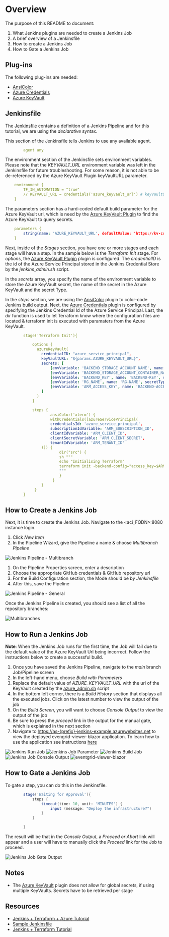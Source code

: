 # Overview

The purpose of this README to document:

1. What Jenkins plugins are needed to create a Jenkins Job
1. A brief overview of a Jenkinsfile
1. How to create a Jenkins Job
1. How to Gate a Jenkins Job

## Plug-ins

The following plug-ins are needed:

- [AnsiColor](https://plugins.jenkins.io/ansicolor/)
- [Azure Credentials](https://plugins.jenkins.io/azure-credentials/)
- [Azure KeyVault](https://plugins.jenkins.io/azure-keyvault/)

## Jenkinsfile

The [Jenkinsfile](https://www.jenkins.io/doc/book/pipeline/jenkinsfile/) contains a definition of a Jenkins Pipeline and for this tutorial, we are using the *declarative* syntax.

This section of the Jenkinsfile tells Jenkins to use any available agent.

```yaml
        agent any
```

The environment section of the Jenkinsfile sets environment variables.  Please note that the *KEYVAULT_URL* environment variable was left in the Jenkinsfile for future troubleshooting.  For some reason, it is not able to be de-referenced by the Azure KeyVault Plugin keyVaultURL parameter.

```yaml
    environment {
        TF_IN_AUTOMATION = "true"
        // KEYVAULT_URL = credentials('azure_keyvault_url') # keyVaultURL not able to be dereferenced with ${env.KEYVAULT_URL}, keeping for future reference
    }
```

The parameters section has a hard-coded default build parameter for the Azure KeyVault url, which is need by the [Azure KeyVault Plugin](https://plugins.jenkins.io/azure-keyvault/) to find the Azure KeyVault to query secrets.

```yaml
    parameters {
        string(name: 'AZURE_KEYVAULT_URL', defaultValue: 'https://kv-cse-jenkins-example.vault.azure.net')
    }
```

Next, inside of the *Stages* section, you have one or more stages and each stage will have a step.  In the sample below is the *Terraform Init* stage.  For *options*, the [Azure KeyVault Plugin](https://plugins.jenkins.io/azure-keyvault/) plugin is configured.  The *credentialID* is the id of the Azure Service Principal stored in the Jenkins Credential Store by the *jenkins_admin.sh* script.

In the *secrets* array, you specify the name of the environment variable to store the Azure KeyVault secret, the name of the secret in the Azure KeyVault and the secret Type.

In the *steps* section, we are using the [AnsiColor](https://plugins.jenkins.io/ansicolor/) plugin to color-code Jenkins build output.  Next, the [Azure Credentials](https://plugins.jenkins.io/azure-credentials/) plugin is configured by specifying the Jenkins Credential Id of the Azure Service Principal.  Last, the *dir* function is used to let Terraform know where the configuration files are located & terraform init is executed with paramaters from the Azure KeyVault.

```yaml
        stage('Terraform Init'){

            options {
              azureKeyVault(
                credentialID: "azure_service_principal",
                keyVaultURL: "${params.AZURE_KEYVAULT_URL}",
                secrets: [
                    [envVariable: 'BACKEND_STORAGE_ACCOUNT_NAME', name: 'BACKEND-STORAGE-ACCOUNT-NAME', secretType: 'Secret'],
                    [envVariable: 'BACKEND_STORAGE_ACCOUNT_CONTAINER_NAME', name: 'BACKEND-STORAGE-ACCOUNT-CONTAINER-NAME', secretType: 'Secret'],
                    [envVariable: 'BACKEND_KEY', name: 'BACKEND-KEY', secretType: 'Secret'],
                    [envVariable: 'RG_NAME', name: 'RG-NAME', secretType: 'Secret'],
                    [envVariable: 'ARM_ACCESS_KEY', name: 'BACKEND-ACCESS-KEY', secretType: 'Secret']
                ]
              )
            }

            steps {
                    ansiColor('xterm') {
                    withCredentials([azureServicePrincipal(
                    credentialsId: 'azure_service_principal',
                    subscriptionIdVariable: 'ARM_SUBSCRIPTION_ID',
                    clientIdVariable: 'ARM_CLIENT_ID',
                    clientSecretVariable: 'ARM_CLIENT_SECRET',
                    tenantIdVariable: 'ARM_TENANT_ID'
                )]) {
                        dir("src") {
                        sh """
                        echo "Initialising Terraform"
                        terraform init -backend-config="access_key=$ARM_ACCESS_KEY" -backend-config="storage_account_name=$BACKEND_STORAGE_ACCOUNT_NAME" -backend-config="container_name=$BACKEND_STORAGE_ACCOUNT_CONTAINER_NAME" -backend-config="key=$BACKEND_KEY" -backend-config="resource_group_name=$RG_NAME"
                        """
                        }
                     }
                }
             }
        }
```

## How to Create a Jenkins Job

Next, it is time to create the Jenkins Job.  Navigate to the <aci_FQDN>:8080 instance login.

1. Click *New Item*
1. In the Pipeline Wizard, give the Pipeline a name & choose *Multibranch Pipeline*

![Jenkins Pipeline - Multibranch](docs/images/create-jenkins-job-001.png)

1. On the Pipeline Properties screen, enter a description
1. Choose the appropriate GitHub credentials & GitHub repository url
1. For the Build Configuration section, the Mode should be *by Jenkinsfile*
1. After this, save the Pipeline

![Jenkins Pipeline - General](docs/images/create-jenkins-job-002.png)

Once the Jenkins Pipeline is created, you should see a list of all the repository branches:

![Multibranches](docs/images/create-jenkins-job-003.png)

## How to Run a Jenkins Job

**Note**: When the Jenkins Job runs for the first time, the Job will fail due to the default value of the Azure KeyVault Url being incorrect.  Follow the instructions below to create a successful build.

1. Once you have saved the Jenkins Pipeline, navigate to the *main* branch Job/Pipeline screen
1. In the left-hand menu, choose *Build with Parameters*
1. Replace the default value of *AZURE_KEYVAULT_URL* with the url of the KeyVault created by the [azure_admin.sh](scripts/azure_admin.sh) script
1. In the bottom left corner, there is a *Build History* section that displays all the executed jobs.  Click on the latest number to view the output of the job
1. On the *Build Screen*, you will want to choose *Console Output* to view the output of the job
1. Be sure to press the *proceed* link in the output for the manual gate, which is explained in the next section
1. Navigate to <https://as-{prefix}-jenkins-example.azurewebsites.net> to view the deployed evengrid-viewer-blazor application.  To learn how to use the application see instructions [here](https://github.com/azure-samples/eventgrid-viewer-blazor)

![Jenkins Run Job](docs/images/create-jenkins-job-004.png)
![Jenkins Job Parameter](docs/images/create-jenkins-job-005.png)
![Jenkins Build Job](docs/images/create-jenkins-job-006.png)
![Jenkins Job Console Output](docs/images/create-jenkins-job-007.png)
![eventgrid-viewer-blazor](docs/images/create-jenkins-job-008.png)

## How to Gate a Jenkins Job

To gate a step, you can do this in the Jenkinsfile.

```groovy
        stage('Waiting for Approval'){
            steps {
                timeout(time: 10, unit: 'MINUTES') {
                    input (message: "Deploy the infrastructure?")
                }
            }

        }

```

The result will be that in the *Console Output*, a *Proceed or Abort* link will appear and a user will have to manually click the *Proceed* link for the Job to proceed.

![Jenkins Job Gate Output](docs/images/create-jenkins-job-009.png)

## Notes

- The [Azure KeyVault](https://plugins.jenkins.io/azure-keyvault/) plugin does not allow for global secrets, if using multiple KeyVaults.  Secrets have to be retrieved per stage

## Resources

- [Jenkins + Terraform + Azure Tutorial](https://www.reddit.com/r/Terraform/comments/h0tdq3/automate_infrastructure_deployments_on_microsoft/)
- [Sample Jenkinsfile](https://github.com/TerraformingCloud/tf-cicd/blob/master/Jenkinsfile)
- [Jenkins + Terraform Tutorial](https://medium.com/@devopslearning/100-days-of-devops-day-34-terraform-pipeline-using-jenkins-a3d81975730f)
